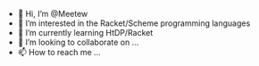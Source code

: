 - 👋 Hi, I’m @Meetew
- 👀 I’m interested in the Racket/Scheme programming languages
- 🌱 I’m currently learning HtDP/Racket
- 💞️ I’m looking to collaborate on ...
- 📫 How to reach me ...

<!---
Meetew/Meetew is a ✨ special ✨ repository because its `README.md` (this file) appears on your GitHub profile.
You can click the Preview link to take a look at your changes.
--->
